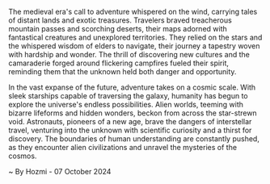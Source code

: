 
The medieval era's call to adventure whispered on the wind, carrying tales of distant lands and exotic treasures. Travelers braved treacherous mountain passes and scorching deserts, their maps adorned with fantastical creatures and unexplored territories. They relied on the stars and the whispered wisdom of elders to navigate, their journey a tapestry woven with hardship and wonder. The thrill of discovering new cultures and the camaraderie forged around flickering campfires fueled their spirit, reminding them that the unknown held both danger and opportunity. 

In the vast expanse of the future, adventure takes on a cosmic scale. With sleek starships capable of traversing the galaxy, humanity has begun to explore the universe's endless possibilities. Alien worlds, teeming with bizarre lifeforms and hidden wonders, beckon from across the star-strewn void. Astronauts, pioneers of a new age, brave the dangers of interstellar travel, venturing into the unknown with scientific curiosity and a thirst for discovery. The boundaries of human understanding are constantly pushed, as they encounter alien civilizations and unravel the mysteries of the cosmos. 

~ By Hozmi - 07 October 2024
